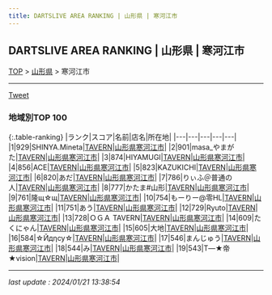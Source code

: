 ```yaml
---
title: DARTSLIVE AREA RANKING | 山形県 | 寒河江市
---
```

## DARTSLIVE AREA RANKING | 山形県 | 寒河江市

[TOP](/darts/rank/) > [山形県](/darts/rank/山形県/) > 寒河江市

___

<a href="https://twitter.com/share?ref_src=twsrc%5Etfw" data-text="DARTSLIVE AREA RANKING | 山形県寒河江市" class="twitter-share-button" data-via="DARTSLIVE" data-hashtags="DARTSLIVE" data-related="DARTSLIVE" data-show-count="false">Tweet</a>

### 地域別TOP 100

{:.table-ranking}
|ランク|スコア|名前|店名|所在地|
|---|---|---|---|---|
|1|929|SHINYA.Mineta|<a href="https://search.dartslive.com/jp/shop/1ec59c247cbf4f6d0d9b047a20a7ba1e">TAVERN</a>|<a href="/darts/rank/山形県/寒河江市">山形県寒河江市</a>|
|2|901|masa_やまがた|<a href="https://search.dartslive.com/jp/shop/1ec59c247cbf4f6d0d9b047a20a7ba1e">TAVERN</a>|<a href="/darts/rank/山形県/寒河江市">山形県寒河江市</a>|
|3|874|HIYAMUGI|<a href="https://search.dartslive.com/jp/shop/1ec59c247cbf4f6d0d9b047a20a7ba1e">TAVERN</a>|<a href="/darts/rank/山形県/寒河江市">山形県寒河江市</a>|
|4|856|ACE|<a href="https://search.dartslive.com/jp/shop/1ec59c247cbf4f6d0d9b047a20a7ba1e">TAVERN</a>|<a href="/darts/rank/山形県/寒河江市">山形県寒河江市</a>|
|5|823|KAZUKICHI|<a href="https://search.dartslive.com/jp/shop/1ec59c247cbf4f6d0d9b047a20a7ba1e">TAVERN</a>|<a href="/darts/rank/山形県/寒河江市">山形県寒河江市</a>|
|6|820|あだ|<a href="https://search.dartslive.com/jp/shop/1ec59c247cbf4f6d0d9b047a20a7ba1e">TAVERN</a>|<a href="/darts/rank/山形県/寒河江市">山形県寒河江市</a>|
|7|786|りぃふ＠普通の人|<a href="https://search.dartslive.com/jp/shop/1ec59c247cbf4f6d0d9b047a20a7ba1e">TAVERN</a>|<a href="/darts/rank/山形県/寒河江市">山形県寒河江市</a>|
|8|777|かたま#山形|<a href="https://search.dartslive.com/jp/shop/1ec59c247cbf4f6d0d9b047a20a7ba1e">TAVERN</a>|<a href="/darts/rank/山形県/寒河江市">山形県寒河江市</a>|
|9|761|隆щ☆щ|<a href="https://search.dartslive.com/jp/shop/1ec59c247cbf4f6d0d9b047a20a7ba1e">TAVERN</a>|<a href="/darts/rank/山形県/寒河江市">山形県寒河江市</a>|
|10|754|もーりー@零HL|<a href="https://search.dartslive.com/jp/shop/1ec59c247cbf4f6d0d9b047a20a7ba1e">TAVERN</a>|<a href="/darts/rank/山形県/寒河江市">山形県寒河江市</a>|
|11|751|あう|<a href="https://search.dartslive.com/jp/shop/1ec59c247cbf4f6d0d9b047a20a7ba1e">TAVERN</a>|<a href="/darts/rank/山形県/寒河江市">山形県寒河江市</a>|
|12|729|Ryuto|<a href="https://search.dartslive.com/jp/shop/1ec59c247cbf4f6d0d9b047a20a7ba1e">TAVERN</a>|<a href="/darts/rank/山形県/寒河江市">山形県寒河江市</a>|
|13|728|ＯＧＡ TAVERN|<a href="https://search.dartslive.com/jp/shop/1ec59c247cbf4f6d0d9b047a20a7ba1e">TAVERN</a>|<a href="/darts/rank/山形県/寒河江市">山形県寒河江市</a>|
|14|609|たくにゃん|<a href="https://search.dartslive.com/jp/shop/1ec59c247cbf4f6d0d9b047a20a7ba1e">TAVERN</a>|<a href="/darts/rank/山形県/寒河江市">山形県寒河江市</a>|
|15|605|大地|<a href="https://search.dartslive.com/jp/shop/1ec59c247cbf4f6d0d9b047a20a7ba1e">TAVERN</a>|<a href="/darts/rank/山形県/寒河江市">山形県寒河江市</a>|
|16|584|☆Йдηсу☆|<a href="https://search.dartslive.com/jp/shop/1ec59c247cbf4f6d0d9b047a20a7ba1e">TAVERN</a>|<a href="/darts/rank/山形県/寒河江市">山形県寒河江市</a>|
|17|546|まんじゅう|<a href="https://search.dartslive.com/jp/shop/1ec59c247cbf4f6d0d9b047a20a7ba1e">TAVERN</a>|<a href="/darts/rank/山形県/寒河江市">山形県寒河江市</a>|
|18|544|み|<a href="https://search.dartslive.com/jp/shop/1ec59c247cbf4f6d0d9b047a20a7ba1e">TAVERN</a>|<a href="/darts/rank/山形県/寒河江市">山形県寒河江市</a>|
|19|543|T―★帝★vision|<a href="https://search.dartslive.com/jp/shop/1ec59c247cbf4f6d0d9b047a20a7ba1e">TAVERN</a>|<a href="/darts/rank/山形県/寒河江市">山形県寒河江市</a>|



___

_last update : 2024/01/21 13:38:54_


<script src="https://cdnjs.cloudflare.com/ajax/libs/jquery/3.6.1/jquery.min.js" integrity="sha512-aVKKRRi/Q/YV+4mjoKBsE4x3H+BkegoM/em46NNlCqNTmUYADjBbeNefNxYV7giUp0VxICtqdrbqU7iVaeZNXA==" crossorigin="anonymous" referrerpolicy="no-referrer"></script>
<script src="https://cdnjs.cloudflare.com/ajax/libs/jquery.tablesorter/2.31.3/js/jquery.tablesorter.min.js" integrity="sha512-qzgd5cYSZcosqpzpn7zF2ZId8f/8CHmFKZ8j7mU4OUXTNRd5g+ZHBPsgKEwoqxCtdQvExE5LprwwPAgoicguNg==" crossorigin="anonymous" referrerpolicy="no-referrer"></script>
<link rel="stylesheet" href="https://cdnjs.cloudflare.com/ajax/libs/jquery.tablesorter/2.31.3/css/theme.default.min.css" integrity="sha512-wghhOJkjQX0Lh3NSWvNKeZ0ZpNn+SPVXX1Qyc9OCaogADktxrBiBdKGDoqVUOyhStvMBmJQ8ZdMHiR3wuEq8+w==" crossorigin="anonymous" referrerpolicy="no-referrer" />
<script>
$(function() {
    $(".table-ranking").tablesorter({sortList:[[0, 0]]});
});
</script>

<script async src="https://platform.twitter.com/widgets.js" charset="utf-8"></script>